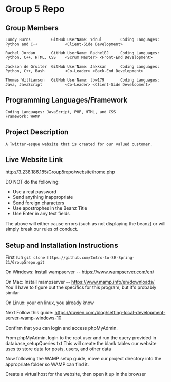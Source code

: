 # Group 5 Repo

## Group Members
```
Lundy Burns         GitHub UserName: Ydnul        Coding Languages: Python and C++            <Client-Side Development>

Rachel Jordan       GitHub UserName: RachelEJ     Coding Languages: Python, C++, HTML, CSS    <Scrum Master> <Front-End Development>

Jackson de Gruiter  GitHub UserName: Jakksan      Coding Languages: Python, C++, Bash         <Co-Leader> <Back-End Development>

Thomas Williamson   GitHub UserName: tbw179       Coding Languages: Java, JavaScript          <Co-Leader> <Client-Side Development>
```
## Programming Languages/Framework
```
Coding Languages: JavaScript, PHP, HTML, and CSS
Framework: WAMP
```
## Project Description
```
A Twitter-esque website that is created for our valued customer.
```

## Live Website Link
http://3.238.186.185/Group5repo/website/home.php

DO NOT do the following:
* Use a real password
* Send anything inappropriate
* Send foreign characters
* Use apostrophes in the Beanz Title
* Use Enter in any text fields
  
The above will either cause errors (such as not displaying the beanz) or will simply break our rules of conduct.  

## Setup and Installation Instructions


First run `git clone https://github.com/Intro-to-SE-Spring-21/Group5repo.git`


On Windows:
Install wampserver -- https://www.wampserver.com/en/

On Mac:
Install mampserver -- https://www.mamp.info/en/downloads/
You'll have to figure out the specifics for this program, but it's probably similar

On Linux:
your on linux, you already know


Next Follow this guide:  https://duvien.com/blog/setting-local-development-server-wamp-windows-10

Confirm that you can login and access phpMyAdmin.

From phpMyAdmin, login to the root user and run the query provided in database_setupQueries.txt
This will create the blank tables our website uses to store data for posts, users, and other data


Now following the WAMP setup guide, move our project directory into the appropriate folder so WAMP can find it.

Create a virtualhost for the website, then open it up in the browser
